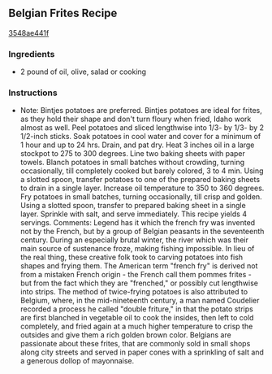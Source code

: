 ## Belgian Frites Recipe

[3548ae441f](http://cookeatshare.com/recipes/belgian-frites-83322)

### Ingredients

 - 2 pound of oil, olive, salad or cooking

### Instructions

* Note: Bintjes potatoes are preferred. Bintjes potatoes are ideal for frites, as they hold their shape and don't turn floury when fried, Idaho work almost as well. Peel potatoes and sliced lengthwise into 1/3- by 1/3- by 2 1/2-inch sticks. Soak potatoes in cool water and cover for a minimum of 1 hour and up to 24 hrs. Drain, and pat dry. Heat 3 inches oil in a large stockpot to 275 to 300 degrees. Line two baking sheets with paper towels. Blanch potatoes in small batches without crowding, turning occasionally, till completely cooked but barely colored, 3 to 4 min. Using a slotted spoon, transfer potatoes to one of the prepared baking sheets to drain in a single layer. Increase oil temperature to 350 to 360 degrees. Fry potatoes in small batches, turning occasionally, till crisp and golden. Using a slotted spoon, transfer to prepared baking sheet in a single layer. Sprinkle with salt, and serve immediately. This recipe yields 4 servings. Comments: Legend has it which the french fry was invented not by the French, but by a group of Belgian peasants in the seventeenth century. During an especially brutal winter, the river which was their main source of sustenance froze, making fishing impossible. In lieu of the real thing, these creative folk took to carving potatoes into fish shapes and frying them. The American term "french fry" is derived not from a mistaken French origin - the French call them pommes frites - but from the fact which they are "frenched," or possibly cut lengthwise into strips. The method of twice-frying potatoes is also attributed to Belgium, where, in the mid-nineteenth century, a man named Coudelier recorded a process he called "double friture," in that the potato strips are first blanched in vegetable oil to cook the insides, then left to cold completely, and fried again at a much higher temperature to crisp the outsides and give them a rich golden brown color. Belgians are passionate about these frites, that are commonly sold in small shops along city streets and served in paper cones with a sprinkling of salt and a generous dollop of mayonnaise.